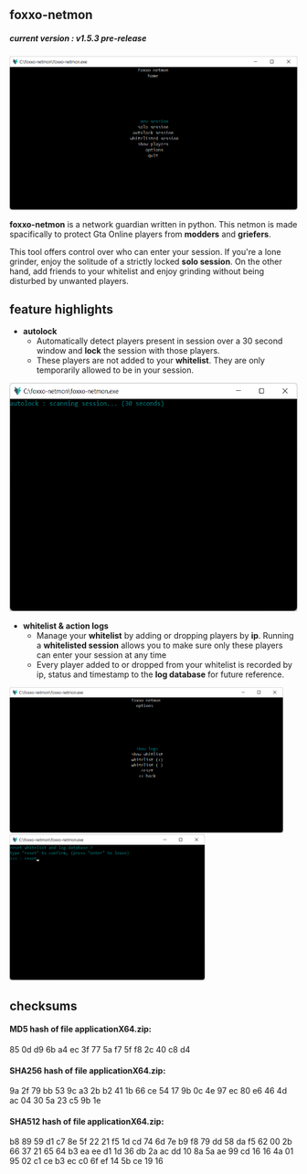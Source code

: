 ## foxxo-netmon
##### **current version : v1.5.3 pre-release**
<div align="center">
  <img src="assets/img/foxxo-netmon-home.png"/>
</div>

**foxxo-netmon** is a network guardian written in python. This netmon is made spacifically to protect Gta Online players from **modders** and **griefers**. 

This tool offers control over who can enter your session. If you're a lone grinder, enjoy the solitude of a strictly locked **solo session**. On the other hand, add friends to your whitelist and enjoy grinding without being disturbed by unwanted players.

## feature highlights
- **autolock**
  - Automatically detect players present in session over a 30 second window and **lock** the session with those players.
  - These players are not added to your **whitelist**. They are only temporarily allowed to be in your session. 
<div float="left" align="left">
  <img src="assets/img/foxxo-netmon-autolock.png" height="400"/>
</div>

- **whitelist & action logs**
  - Manage your **whitelist** by adding or dropping players by **ip**. Running a **whitelisted session** allows you to make sure only these players can enter your session at any time  
  - Every player added to or dropped from your whitelist is recorded by ip, status and timestamp to the **log database** for future reference. 
<div float="left">
  <img src="assets/img/foxxo-netmon-options.png" height="255"/>
  <img src="assets/img/foxxo-netmon-reset.png" height="255"/>
</div>


## checksums

#### MD5 hash of file applicationX64.zip:
85 0d d9 6b a4 ec 3f 77 5a f7 5f f8 2c 40 c8 d4

#### SHA256 hash of file applicationX64.zip:
9a 2f 79 bb 53 9c a3 2b b2 41 1b 66 ce 54 17 9b 0c 4e 97 ec 80 e6 46 4d ac 04 30 5a 23 c5 9b 1e

#### SHA512 hash of file applicationX64.zip:
b8 89 59 d1 c7 8e 5f 22 21 f5 1d cd 74 6d 7e b9 f8 79 dd 58 da f5 62 00 2b 66 37 21 65 64 b3 ea ee d1 1d 36 db 2a ac dd 10 8a 5a ae 99 cd 16 16 4a 01 95 02 c1 ce b3 ec c0 6f ef 14 5b ce 19 16
